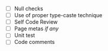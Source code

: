 - [ ] Null checks
- [ ] Use of proper type-caste technique
- [ ] Self Code Review
- [ ] Page metas *if any*
- [ ] Unit test
- [ ] Code comments
